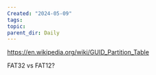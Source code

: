 ```yaml
---
Created: "2024-05-09"
tags: 
topic: 
parent_dir: Daily
---
```

https://en.wikipedia.org/wiki/GUID_Partition_Table

FAT32 vs FAT12?



